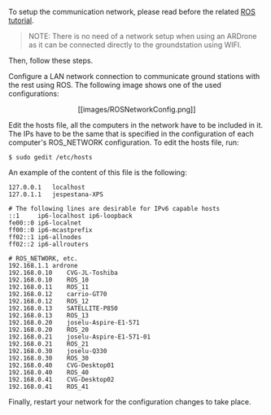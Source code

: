 
To setup the communication network, please read before the related [ROS tutorial](http://wiki.ros.org/ROS/NetworkSetup).

> NOTE: There is no need of a network setup when using an ARDrone as it can be connected directly to the groundstation using WIFI.

Then, follow these steps.

Configure a LAN network connection to communicate ground stations with the rest using ROS. The following image shows one of the used configurations: 

<p align="center">[[images/ROSNetworkConfig.png]]</p>

Edit the hosts file, all the computers in the network have to be included in it. The IPs have to be the same that is specified in the configuration of each computer's ROS_NETWORK configuration. To edit the hosts file, run: 

    $ sudo gedit /etc/hosts

An example of the content of this file is the following: 

```
127.0.0.1	localhost
127.0.1.1	jespestana-XPS

# The following lines are desirable for IPv6 capable hosts
::1     ip6-localhost ip6-loopback
fe00::0 ip6-localnet
ff00::0 ip6-mcastprefix
ff02::1 ip6-allnodes
ff02::2 ip6-allrouters

# ROS_NETWORK, etc.
192.168.1.1	ardrone
192.168.0.10	CVG-JL-Toshiba
192.168.0.10	ROS_10
192.168.0.11	ROS_11
192.168.0.12	carrio-GT70
192.168.0.12	ROS_12
192.168.0.13	SATELLITE-P850
192.168.0.13	ROS_13
192.168.0.20	joselu-Aspire-E1-571
192.168.0.20	ROS_20
192.168.0.21	joselu-Aspire-E1-571-01
192.168.0.21	ROS_21
192.168.0.30	joselu-Q330
192.168.0.30	ROS_30
192.168.0.40	CVG-Desktop01
192.168.0.40	ROS_40
192.168.0.41	CVG-Desktop02
192.168.0.41	ROS_41
```

Finally, restart your network for the configuration changes to take place.
